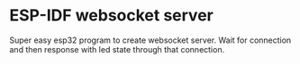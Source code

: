 # ESP-IDF websocket server
Super easy esp32 program to create websocket server. Wait for connection and then response with led state through that connection.
